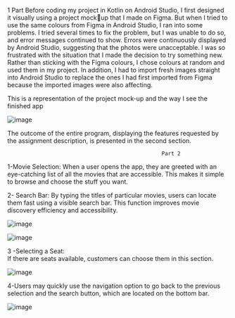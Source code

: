 1 Part
Before coding my project in Kotlin on Android Studio, I first designed it visually using a project mockup that I made on Figma. But when I tried to use the same colours from Figma in Android Studio, I 
ran into some problems. I tried several times to fix the problem, but I was unable to do so, and error 
messages continued to show. Errors were continuously displayed by Android Studio, suggesting that 
the photos were unacceptable.
I was so frustrated with the situation that I made the decision to try something new. Rather than 
sticking with the Figma colours, I chose colours at random and used them in my project. In addition, I 
had to import fresh images straight into Android Studio to replace the ones I had first imported from 
Figma because the imported images were also affecting.

This is a representation of the project mock-up and the way I see the finished app

![image](https://github.com/Pedro2Luz/71391Project/assets/144740418/2e208518-fadc-46f3-aa21-7561e5d3838a)




The outcome of the entire program, displaying the features requested by the assignment description, is presented in the second section.




                                                     Part 2



 
        
1-Movie Selection: When a user opens the app, they are greeted with an eye-catching list of all the movies that are accessible. This makes it simple to browse and choose the stuff you want.  
  
2- Search Bar: By typing the titles of particular movies, users can locate them fast using a visible search bar. This function improves movie discovery efficiency and accessibility.  
  
  
  ![image](https://github.com/Pedro2Luz/71391Project/assets/144740418/7e47c315-7b0d-4449-a5bb-1c352641c972)

   ![image](https://github.com/Pedro2Luz/71391Project/assets/144740418/d3e4dd81-05a7-4ba9-a478-ca06d79d2d7e)

3 -Selecting a Seat:  
If there are seats available, customers can choose them in this section.  


![image](https://github.com/Pedro2Luz/71391Project/assets/144740418/72f173c6-d9b8-428c-a453-60b26d5f20a6)

4-Users may quickly use the navigation option to go back to the previous selection and the search button, which are located on the bottom bar.  

![image](https://github.com/Pedro2Luz/71391Project/assets/144740418/238e3282-369c-41b5-bce7-da00537f2ac1)




                

                      
